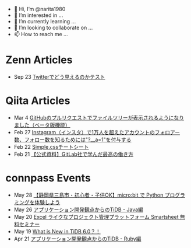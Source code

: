- 👋 Hi, I’m @narita1980
- 👀 I’m interested in ...
- 🌱 I’m currently learning ...
- 💞️ I’m looking to collaborate on ...
- 📫 How to reach me ...

# Zenn Articles

<!-- profile updater begin: zenn -->
- Sep 23 [Twitterでどう見えるのかテスト](https://zenn.dev/narita1980/articles/cbb21f8d7f785752d6ac)
<!-- profile updater end: zenn -->

# Qiita Articles

<!-- profile updater begin: qiita -->
- Mar 4 [GitHubのプルリクエストでファイルツリーが表示されるようになりました（ベータ版機能）](https://qiita.com/narita1980/items/bee2c5232342a51e0415)
- Feb 27 [Instagram（インスタ）で1万人を超えたアカウントのフォロアー数、フォロー数を知るためには"?__a=1"を付与する](https://qiita.com/narita1980/items/630b7014fa893461b991)
- Feb 22 [Simple.cssチートシート](https://qiita.com/narita1980/items/fd2ccf0e91944aab9fd5)
- Feb 21 [【公式資料】GitLab社で学んだ最高の働き方](https://qiita.com/narita1980/items/d7d142c2bb6312cb9ad6)
<!-- profile updater end: qiita -->

# connpass Events

<!-- profile updater begin: connpass -->
- May 28 [【静岡県三島市・初心者・子供OK】micro:bit で Python プログラミングを体験しよう](https://neumann.connpass.com/event/245025/)
- May 26 [アプリケーション開発観点からのTiDB - Java編](https://tug.connpass.com/event/245083/)
- May 20 [Excel ライクなプロジェクト管理プラットフォーム Smartsheet 無料セミナー](https://xlsoft.connpass.com/event/245267/)
- May 19 [What is New in TiDB 6.0？！](https://tug.connpass.com/event/245081/)
- Apr 21 [アプリケーション開発観点からのTiDB - Ruby編](https://tug.connpass.com/event/245076/)
<!-- profile updater end: connpass -->

<!---
narita1980/narita1980 is a ✨ special ✨ repository because its `README.md` (this file) appears on your GitHub profile.
You can click the Preview link to take a look at your changes.
--->
